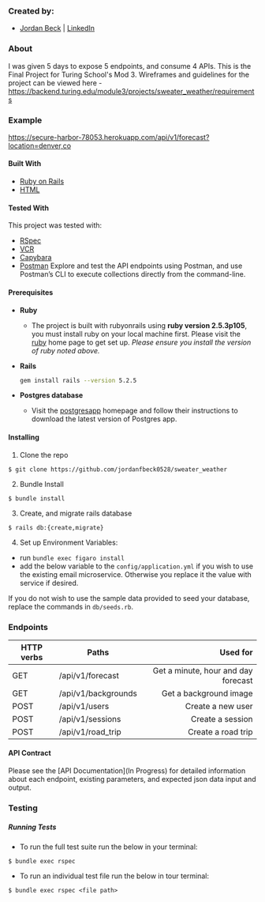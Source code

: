 ### Created by:
- [Jordan Beck](https://github.com/jordanfbeck0528) | [LinkedIn](https://www.linkedin.com/in/jordan-f-beck/)

### About

I was given 5 days to expose 5 endpoints, and consume 4 APIs. This is the Final Project for Turing School's Mod 3. Wireframes and guidelines for the project can be viewed here - https://backend.turing.edu/module3/projects/sweater_weather/requirements 

### Example 

https://secure-harbor-78053.herokuapp.com/api/v1/forecast?location=denver,co

#### Built With
* [Ruby on Rails](https://rubyonrails.org)
* [HTML](https://html.com)

#### Tested With
This project was tested with:
* [RSpec](https://rspec.info/)
* [VCR](https://github.com/vcr/vcr)
* [Capybara](https://github.com/teamcapybara/capybara)
* [Postman](https://www.postman.com/) Explore and test the API endpoints using Postman, and use Postman’s CLI to execute collections directly from the command-line.


#### Prerequisites

* __Ruby__

  - The project is built with rubyonrails using __ruby version 2.5.3p105__, you must install ruby on your local machine first. Please visit the [ruby](https://www.ruby-lang.org/en/documentation/installation/) home page to get set up. _Please ensure you install the version of ruby noted above._

* __Rails__
  ```sh
  gem install rails --version 5.2.5
  ```

* __Postgres database__
  - Visit the [postgresapp](https://postgresapp.com/downloads.html) homepage and follow their instructions to download the latest version of Postgres app.

#### Installing

1. Clone the repo
  ```
  $ git clone https://github.com/jordanfbeck0528/sweater_weather
  ```

2. Bundle Install
  ```
  $ bundle install
  ```

3. Create, and migrate rails database
  ```
  $ rails db:{create,migrate}
  ```

4. Set up Environment Variables:
  - run `bundle exec figaro install`
  - add the below variable to the `config/application.yml` if you wish to use the existing email microservice. Otherwise you replace it the value with service if desired.


  If you do not wish to use the sample data provided to seed your database, replace the commands in `db/seeds.rb`.

### Endpoints
| HTTP verbs | Paths  | Used for |
| ---------- | ------ | --------:|
| GET | /api/v1/forecast | Get a minute, hour and day forecast |
| GET | /api/v1/backgrounds  | Get a background image |
| POST | /api/v1/users  | Create a new user |
| POST | /api/v1/sessions  | Create a session |
| POST | /api/v1/road_trip | Create a road trip |


#### API Contract
Please see the [API Documentation](In Progress) for detailed information about each endpoint, existing parameters, and expected json data input and output.


### Testing
##### Running Tests
- To run the full test suite run the below in your terminal:
```
$ bundle exec rspec
```
- To run an individual test file run the below in tour terminal:
```
$ bundle exec rspec <file path>
```
